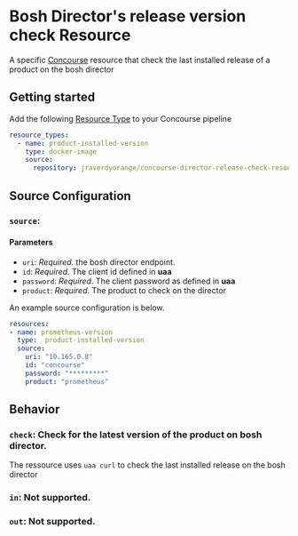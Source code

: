 # 		Bosh Director's release version check Resource

A specific [Concourse](http://concourse.ci) resource that check the last installed release of a product on the bosh director 

## Getting started

Add the following [Resource Type](http://concourse.ci/configuring-resource-types.html) to your Concourse pipeline
```yaml
resource_types:
  - name: product-installed-version
    type: docker-image
    source:
      repository: jraverdyorange/concourse-director-release-check-resource
```

## Source Configuration

### `source`:

#### Parameters

* `uri`: *Required.* the bosh director endpoint.
* `id`: *Required.* The client id defined in **uaa**
* `password`: *Required*. The client password as defined in **uaa**
* `product`: *Required*. The product to check on the director

An example source configuration is below.
```yaml
resources:
- name: prometheus-version
  type:  product-installed-version
  source:
    uri: "10.165.0.8"
    id: "concourse"
    password: "*********"
    product: "prometheus"
```

## Behavior

### `check`: Check for the latest version of the product on bosh director.

The ressource uses `uaa curl` to check the last installed release on the bosh director

### `in`: Not supported.

### `out`: Not supported.